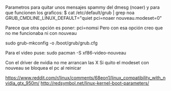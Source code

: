 Parametros para quitar unos mensajes spammy del dmesg (noaer) y para que funcionen los graficos:
$ cat /etc/default/grub | grep noa
GRUB_CMDLINE_LINUX_DEFAULT="quiet pci=noaer nouveau.modeset=0"

Parece que otra opción es poner:
pci=nomsi
Pero con esa opción creo que no me funcionaba ni con nouveau


sudo grub-mkconfig -o /boot/grub/grub.cfg


Para el video puse:
sudo pacman -S xf86-video-nouveau



Con el driver de nvidia no me arrancan las X
Si quito el modeset con nouveau se bloquea el pc al reinicar



https://www.reddit.com/r/linux/comments/68eon1/linux_compatibility_with_nvidia_gtx_950m/
http://redsymbol.net/linux-kernel-boot-parameters/<Paste>
